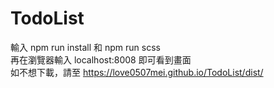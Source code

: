 # TodoList
輸入 npm run install 和 npm run scss<br>
再在瀏覽器輸入 localhost:8008 即可看到畫面<br>
如不想下載，請至 https://love0507mei.github.io/TodoList/dist/
